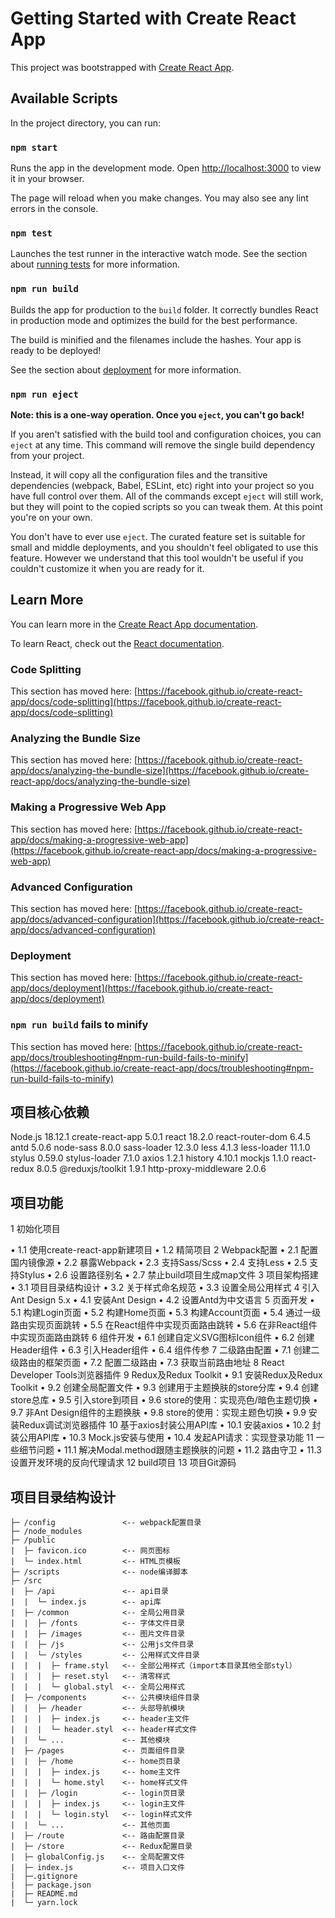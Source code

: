 # Getting Started with Create React App

This project was bootstrapped with [Create React App](https://github.com/facebook/create-react-app).

## Available Scripts

In the project directory, you can run:

### `npm start`

Runs the app in the development mode.
Open [http://localhost:3000](http://localhost:3000) to view it in your browser.

The page will reload when you make changes.
You may also see any lint errors in the console.

### `npm test`

Launches the test runner in the interactive watch mode.
See the section about [running tests](https://facebook.github.io/create-react-app/docs/running-tests) for more information.

### `npm run build`

Builds the app for production to the `build` folder.
It correctly bundles React in production mode and optimizes the build for the best performance.

The build is minified and the filenames include the hashes.
Your app is ready to be deployed!

See the section about [deployment](https://facebook.github.io/create-react-app/docs/deployment) for more information.

### `npm run eject`

**Note: this is a one-way operation. Once you `eject`, you can't go back!**

If you aren't satisfied with the build tool and configuration choices, you can `eject` at any time. This command will remove the single build dependency from your project.

Instead, it will copy all the configuration files and the transitive dependencies (webpack, Babel, ESLint, etc) right into your project so you have full control over them. All of the commands except `eject` will still work, but they will point to the copied scripts so you can tweak them. At this point you're on your own.

You don't have to ever use `eject`. The curated feature set is suitable for small and middle deployments, and you shouldn't feel obligated to use this feature. However we understand that this tool wouldn't be useful if you couldn't customize it when you are ready for it.

## Learn More

You can learn more in the [Create React App documentation](https://facebook.github.io/create-react-app/docs/getting-started).

To learn React, check out the [React documentation](https://reactjs.org/).

### Code Splitting

This section has moved here: [https://facebook.github.io/create-react-app/docs/code-splitting](https://facebook.github.io/create-react-app/docs/code-splitting)

### Analyzing the Bundle Size

This section has moved here: [https://facebook.github.io/create-react-app/docs/analyzing-the-bundle-size](https://facebook.github.io/create-react-app/docs/analyzing-the-bundle-size)

### Making a Progressive Web App

This section has moved here: [https://facebook.github.io/create-react-app/docs/making-a-progressive-web-app](https://facebook.github.io/create-react-app/docs/making-a-progressive-web-app)

### Advanced Configuration

This section has moved here: [https://facebook.github.io/create-react-app/docs/advanced-configuration](https://facebook.github.io/create-react-app/docs/advanced-configuration)

### Deployment

This section has moved here: [https://facebook.github.io/create-react-app/docs/deployment](https://facebook.github.io/create-react-app/docs/deployment)

### `npm run build` fails to minify

This section has moved here: [https://facebook.github.io/create-react-app/docs/troubleshooting#npm-run-build-fails-to-minify](https://facebook.github.io/create-react-app/docs/troubleshooting#npm-run-build-fails-to-minify)

## 项目核心依赖

Node.js 18.12.1
create-react-app 5.0.1
react 18.2.0
react-router-dom 6.4.5
antd 5.0.6
node-sass 8.0.0
sass-loader 12.3.0
less 4.1.3
less-loader 11.1.0
stylus 0.59.0
stylus-loader 7.1.0
axios 1.2.1
history 4.10.1
mockjs 1.1.0
react-redux 8.0.5
@reduxjs/toolkit 1.9.1
http-proxy-middleware 2.0.6

## 项目功能

1 初始化项目

• 1.1 使用create-react-app新建项目
• 1.2 精简项目
2 Webpack配置
• 2.1 配置国内镜像源
• 2.2 暴露Webpack
• 2.3 支持Sass/Scss
• 2.4 支持Less
• 2.5 支持Stylus
• 2.6 设置路径别名
• 2.7 禁止build项目生成map文件
3 项目架构搭建
• 3.1 项目目录结构设计
• 3.2 关于样式命名规范
• 3.3 设置全局公用样式
4 引入Ant Design 5.x
• 4.1 安装Ant Design
• 4.2 设置Antd为中文语言
5 页面开发
• 5.1 构建Login页面
• 5.2 构建Home页面
• 5.3 构建Account页面
• 5.4 通过一级路由实现页面跳转
• 5.5 在React组件中实现页面路由跳转
• 5.6 在非React组件中实现页面路由跳转
6 组件开发
• 6.1 创建自定义SVG图标Icon组件
• 6.2 创建Header组件
• 6.3 引入Header组件
• 6.4 组件传参
7 二级路由配置
• 7.1 创建二级路由的框架页面
• 7.2 配置二级路由
• 7.3 获取当前路由地址
8 React Developer Tools浏览器插件
9 Redux及Redux Toolkit
• 9.1 安装Redux及Redux Toolkit
• 9.2 创建全局配置文件
• 9.3 创建用于主题换肤的store分库
• 9.4 创建store总库
• 9.5 引入store到项目
• 9.6 store的使用：实现亮色/暗色主题切换
• 9.7 非Ant Design组件的主题换肤
• 9.8 store的使用：实现主题色切换
• 9.9 安装Redux调试浏览器插件
10 基于axios封装公用API库
• 10.1 安装axios
• 10.2 封装公用API库
• 10.3 Mock.js安装与使用
• 10.4 发起API请求：实现登录功能
11 一些细节问题
• 11.1 解决Modal.method跟随主题换肤的问题
• 11.2 路由守卫
• 11.3 设置开发环境的反向代理请求
12 build项目
13 项目Git源码

## 项目目录结构设计

```text
├─ /config               <-- webpack配置目录
├─ /node_modules
├─ /public
|  ├─ favicon.ico        <-- 网页图标
|  └─ index.html         <-- HTML页模板
├─ /scripts              <-- node编译脚本
├─ /src
|  ├─ /api               <-- api目录
|  |  └─ index.js        <-- api库
|  ├─ /common            <-- 全局公用目录
|  |  ├─ /fonts          <-- 字体文件目录
|  |  ├─ /images         <-- 图片文件目录
|  |  ├─ /js             <-- 公用js文件目录
|  |  └─ /styles         <-- 公用样式文件目录
|  |  |  ├─ frame.styl   <-- 全部公用样式（import本目录其他全部styl）
|  |  |  ├─ reset.styl   <-- 清零样式
|  |  |  └─ global.styl  <-- 全局公用样式
|  ├─ /components        <-- 公共模块组件目录
|  |  ├─ /header         <-- 头部导航模块
|  |  |  ├─ index.js     <-- header主文件
|  |  |  └─ header.styl  <-- header样式文件
|  |  └─ ...             <-- 其他模块
|  ├─ /pages             <-- 页面组件目录
|  |  ├─ /home           <-- home页目录
|  |  |  ├─ index.js     <-- home主文件
|  |  |  └─ home.styl    <-- home样式文件
|  |  ├─ /login          <-- login页目录
|  |  |  ├─ index.js     <-- login主文件
|  |  |  └─ login.styl   <-- login样式文件
|  |  └─ ...             <-- 其他页面
|  ├─ /route             <-- 路由配置目录
|  ├─ /store             <-- Redux配置目录
|  ├─ globalConfig.js    <-- 全局配置文件
|  ├─ index.js           <-- 项目入口文件
|  ├─.gitignore
|  ├─ package.json
|  ├─ README.md
|  └─ yarn.lock
```
